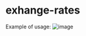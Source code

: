 # exhange-rates
Example of usage:
![image](https://user-images.githubusercontent.com/66256669/212134427-d1df7dd0-c6a8-41e6-b8e5-212ed6b12488.png)
